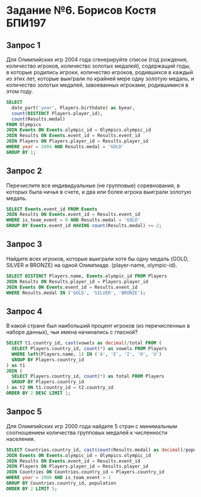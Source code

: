 # Задание №6. Борисов Костя БПИ197
## Запрос 1
Для Олимпийских игр 2004 года сгенерируйте список (год рождения, количество игроков, количество золотых медалей),
содержащий годы, в которые родились игроки, количество игроков, родившихся в каждый из этих лет,
которые выиграли по крайней мере одну золотую медаль, и количество золотых медалей, завоеванных игроками, родившимися в этом году.

```sql
SELECT
  date_part('year', Players.birthdate) as byear,
  count(DISTINCT Players.player_id),
  count(Results.medal)
FROM Olympics
JOIN Events ON Events.olympic_id = Olympics.olympic_id
JOIN Results ON Events.event_id = Results.event_id
JOIN Players ON Players.player_id = Results.player_id
WHERE year = 2004 AND Results.medal = 'GOLD'
GROUP BY 1;
```

## Запрос 2
Перечислите все индивидуальные (не групповые) соревнования, в которых была ничья в счете, и два или более игрока выиграли золотую медаль.

```sql
SELECT Events.event_id FROM Events
JOIN Results ON Events.event_id = Results.event_id
WHERE is_team_event = 0 AND Results.medal = 'GOLD'
GROUP BY Events.event_id HAVING count(Results.medal) >= 2;
```

## Запрос 3
Найдите всех игроков, которые выиграли хотя бы одну медаль (GOLD, SILVER и BRONZE) на одной Олимпиаде. (player-name, olympic-id).

```sql
SELECT DISTINCT Players.name, Events.olympic_id FROM Players
JOIN Results ON Results.player_id = Players.player_id
JOIN Events ON Events.event_id = Results.event_id
WHERE Results.medal IN ('GOLD', 'SILVER', 'BRONZE');
```

## Запрос 4
В какой стране был наибольший процент игроков (из перечисленных в наборе данных), чьи имена начинались с гласной?

```sql
SELECT t1.country_id, cast(vowels as decimal)/total FROM (
  SELECT Players.country_id, count(*) as vowels FROM Players
  WHERE left(Players.name, 1) IN ('A', 'E', 'I', 'O', 'U')
  GROUP BY Players.country_id
) as t1
JOIN (
  SELECT Players.country_id, count(*) as total FROM Players
  GROUP BY Players.country_id
) as t2 ON t1.country_id = t2.country_id
ORDER BY 2 DESC LIMIT 1;
```

## Запрос 5
Для Олимпийских игр 2000 года найдите 5 стран с минимальным соотношением количества групповых медалей к численности населения.

```sql
SELECT Countries.country_id, cast(count(Results.medal) as decimal)/population FROM Olympics
JOIN Events ON Events.olympic_id = Olympics.olympic_id
JOIN Results ON Events.event_id = Results.event_id
JOIN Players ON Players.player_id = Results.player_id
JOIN Countries ON Countries.country_id = Players.country_id
WHERE year = 2000 AND is_team_event = 1
GROUP BY Countries.country_id, population
ORDER BY 2 LIMIT 5;
```
